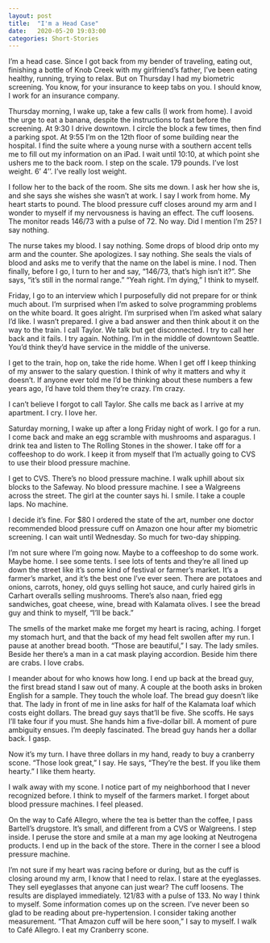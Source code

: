 ```yaml
---
layout: post
title:  "I'm a Head Case"
date:   2020-05-20 19:03:00
categories: Short-Stories
---
```


I’m a head case. Since I got back from my bender of traveling, eating out, finishing a bottle of Knob Creek with my girlfriend’s father, I’ve been eating healthy, running, trying to relax. But on Thursday I had my biometric screening. You know, for your insurance to keep tabs on you.  I should know, I work for an insurance company.

Thursday morning, I wake up, take a few calls (I work from home). I avoid the urge to eat a banana, despite the instructions to fast before the screening. At 9:30 I drive downtown. I circle the block a few times, then find a parking spot. At 9:55 I’m on the 12th floor of some building near the hospital. I find the suite where a young nurse with a southern accent tells me to fill out my information on an iPad. I wait until 10:10, at which point she ushers me to the back room. I step on the scale. 179 pounds. I’ve lost weight. 6’ 4’’. I’ve really lost weight.

I follow her to the back of the room. She sits me down. I ask her how she is, and she says she wishes she wasn’t at work. I say I work from home. My heart starts to pound. The blood pressure cuff closes around my arm and I wonder to myself if my nervousness is having an effect. The cuff loosens. The monitor reads 146/73 with a pulse of 72. No way. Did I
mention I’m 25? I say nothing.

The nurse takes my blood. I say nothing. Some drops of blood drip onto my arm and the counter. She apologizes. I say nothing. She seals the vials of blood and asks me to verify that the name on the label is mine. I nod. Then finally, before I go, I turn to her and say, “146/73, that’s high isn’t it?”. She says, “it’s still in the normal range.” “Yeah right. I’m dying,” I think to myself.

Friday, I go to an interview which I purposefully did not prepare for or think much about. I’m surprised when I’m asked to solve programming problems on the white board. It goes alright. I’m surprised when I’m asked what salary I’d like. I wasn’t prepared. I give a bad answer and then think about it on the way to the train. I call Taylor. We talk but get disconnected. I try to call her back and it fails. I try again. Nothing. I’m in the middle of downtown Seattle. You’d think they’d have service in the middle of the universe.

I get to the train, hop on, take the ride home. When I get off I keep thinking of my answer to the salary question. I think of why it matters and why it doesn’t. If anyone ever told me I’d be thinking about these numbers a few years ago, I’d have told them they’re crazy. I’m crazy.

I can’t believe I forgot to call Taylor. She calls me back as I arrive at my apartment. I cry. I love her.

Saturday morning, I wake up after a long Friday night of work. I go for a run. I come back and make an egg scramble with mushrooms and asparagus. I drink tea and listen to The Rolling Stones in the shower. I take off for a coffeeshop to do work. I keep it from myself that I’m actually going to CVS to use their blood pressure machine.

I get to CVS. There’s no blood pressure machine. I walk uphill about six blocks to the Safeway. No blood pressure machine. I see a Walgreens across the street. The girl at the counter says hi. I smile. I take a couple laps. No machine.

I decide it’s fine. For $80 I ordered the state of the art, number one doctor recommended blood pressure cuff on Amazon one hour after my biometric screening. I can wait until Wednesday. So much for two-day shipping.

I’m not sure where I’m going now. Maybe to a coffeeshop to do some work. Maybe home. I see some tents. I see lots of tents and they’re all lined up down the street like it’s some kind of festival or farmer’s market. It’s a farmer’s market, and it’s the best one I’ve ever seen. There are potatoes and onions, carrots, honey, old guys selling hot sauce, and curly
haired girls in Carhart overalls selling mushrooms. There’s also naan, fried egg sandwiches, goat cheese, wine, bread with Kalamata olives. I see the bread guy and think to myself, “I’ll be back.”

The smells of the market make me forget my heart is racing, aching. I forget my stomach hurt, and that the back of my head felt swollen after my run. I pause at another bread booth. “Those are beautiful,” I say. The lady smiles. Beside her there’s a man in a cat mask playing accordion. Beside him there are crabs. I love crabs.

I meander about for who knows how long. I end up back at the bread guy, the first bread stand I saw out of many. A couple at the booth asks in broken English for a sample. They touch the whole loaf. The bread guy doesn’t like that. The lady in front of me in line asks for half of the Kalamata loaf which costs eight dollars. The bread guy says that’ll be five. She scoffs. He says I’ll take four if you must. She hands him a five-dollar bill. A moment of pure ambiguity ensues. I’m deeply fascinated. The bread guy hands her a dollar back. I gasp.

Now it’s my turn. I have three dollars in my hand, ready to buy a cranberry scone. “Those look great,” I say. He says, “They’re the best. If you like them hearty.” I like them hearty.  

I walk away with my scone. I notice part of my neighborhood that I never recognized before. I think to myself of the farmers market. I forget about blood pressure machines. I feel pleased.

On the way to Café Allegro, where the tea is better than the coffee, I pass Bartell’s drugstore. It’s small, and different from a CVS or Walgreens. I step inside. I peruse the store and smile at a man my age looking at Neutrogena products. I end up in the back of the store. There in the corner I see a blood pressure machine.

I’m not sure if my heart was racing before or during, but as the cuff is closing around my arm, I know that I need to relax. I stare at the eyeglasses. They sell eyeglasses that anyone can just wear? The cuff loosens. The results are displayed immediately. 121/83 with a pulse of 133. No way I think to myself. Some information comes up on the screen. I’ve never been so glad to be reading about pre-hypertension. I consider taking another measurement. “That Amazon cuff will be here soon,” I say to myself. I walk to Café Allegro. I eat my Cranberry scone.
